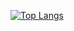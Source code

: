 

[![Top Langs](https://github-readme-stats.vercel.app/api/top-langs/?username=capdeo&layout=compact&langs_count=5&card_width=445&theme=transparent)](https://github.com/anuraghazra/github-readme-stats)
